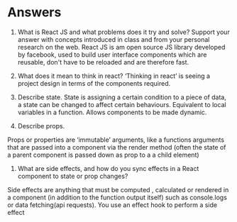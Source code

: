 # Answers

1. What is React JS and what problems does it try and solve? Support your answer with concepts introduced in class and from your personal research on the web.
  React JS is am open source  JS library developed by facebook, used to build user interface components which are reusable, don't have to be reloaded and are therefore fast.

1. What does it mean to think in react?
 ‘Thinking in react’ is seeing a project design in terms of the components required. 

1. Describe state.
 State is  assigning a certain condition to a piece of data, a state can be changed to affect certain behaviours.  Equivalent to local variables in a function.
            Allows components to be made dynamic.

1. Describe props.

Props or properties are ‘immutable’ arguments, like a functions arguments that are  passed into a component via the render method (often the state of a parent component is passed down as  prop to a a child element)

1. What are side effects, and how do you sync effects in a React component to state or prop changes?

Side effects are anything that must be computed , calculated or rendered in a component  (in addition to the function output itself) such as console.logs or data fetching(api requests). You use an effect hook to perform a side effect
